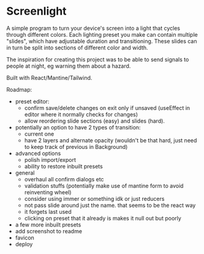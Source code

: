# Screenlight

A simple program to turn your device's screen into a light that cycles through different colors. Each lighting preset you make can contain multiple "slides", which have adjustable duration and transitioning. These slides can in turn be split into sections of different color and width.

The inspiration for creating this project was to be able to send signals to people at night, eg warning them about a hazard.

Built with React/Mantine/Tailwind.

Roadmap:
- preset editor:
    - confirm save/delete changes on exit only if unsaved (useEffect in editor where it normally checks for changes)
    - allow reordering slide sections (easy) and slides (hard).
- potentially an option to have 2 types of transition:
    - current one
    - have 2 layers and alternate opacity (wouldn't be that hard, just need to keep track of previous in Background)
- advanced options
    - polish import/export
    - ability to restore inbuilt presets
- general
    - overhaul all confirm dialogs etc
    - validation stuffs (potentially make use of mantine form to avoid reinventing wheel)
    - consider using immer or something idk or just reducers
    - not pass slide around just the name. that seems to be the react way
    - it forgets last used
    - clicking on preset that it already is makes it null out but poorly
- a few more inbuilt presets
- add screenshot to readme
- favicon
- deploy